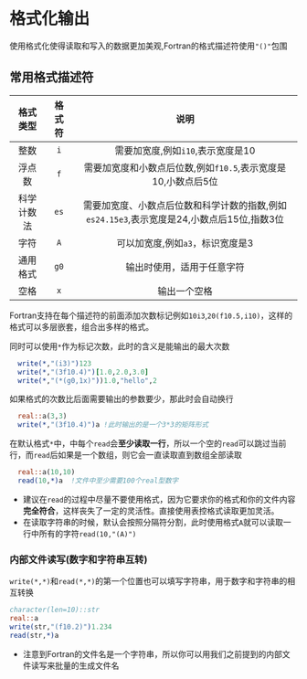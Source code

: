 # 格式化输出

使用格式化使得读取和写入的数据更加美观,Fortran的格式描述符使用`"()"`包围

## 常用格式描述符

| 格式类型| 格式符 |说明|
|:-:|:-:|:-:|
|整数|`i`|需要加宽度,例如`i10`,表示宽度是10|
|浮点数|`f`|需要加宽度和小数点后位数,例如`f10.5`,表示宽度是10,小数点后5位|
|科学计数法|`es`|需要加宽度、小数点后位数和科学计数的指数,例如`es24.15e3`,表示宽度是24,小数点后15位,指数3位|
|字符|`A`|可以加宽度,例如`a3`，标识宽度是3|
|通用格式|`g0`|输出时使用，适用于任意字符|
|空格|`x`|输出一个空格|

Fortran支持在每个描述符的前面添加次数标记例如`10i3`,`20(f10.5,i10)`，这样的格式可以多层嵌套，组合出多样的格式。

同时可以使用`*`作为标记次数，此时的含义是能输出的最大次数

``` fortran
  write(*,"(i3)")123
  write(*,"(3f10.4)")[1.0,2.0,3.0]
  write(*,"(*(g0,1x)"))1.0,"hello",2 
```

如果格式的次数比后面需要输出的参数要少，那此时会自动换行
``` fortran
  real::a(3,3)
  write(*,"(3f10.4)")a !此时输出的是一个3*3的矩阵形式
```

在默认格式`*`中，中每个`read`会**至少读取一行**，所以一个空的`read`可以跳过当前行，而`read`后如果是一个数组，则它会一直读取直到数组全部读取

``` fortran
  real::a(10,10)
  read(10,*)a  !文件中至少需要100个real型数字
```

- 建议在`read`的过程中尽量不要使用格式，因为它要求你的格式和你的文件内容**完全符合**，这样丧失了一定的灵活性。直接使用表控格式读取更加灵活。
- 在读取字符串的时候，默认会按照分隔符分割，此时使用格式`A`就可以读取一行中所有的字符`read(10,"(A)")`



### 内部文件读写(数字和字符串互转)
`write(*,*)`和`read(*,*)`的第一个位置也可以填写字符串，用于数字和字符串的相互转换

``` fortran
character(len=10)::str
real::a
write(str,"(f10.2)")1.234
read(str,*)a
```
- 注意到Fortran的文件名是一个字符串，所以你可以用我们之前提到的内部文件读写来批量的生成文件名

